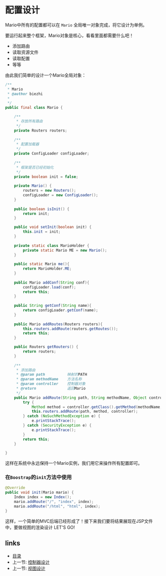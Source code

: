 # 配置设计

Mario中所有的配置都可以在 `Mario` 全局唯一对象完成，将它设计为单例。

要运行起来整个框架，Mario对象是核心，看看里面都需要什么吧！

- 添加路由
- 读取资源文件
- 读取配置
- 等等

由此我们简单的设计一个Mario全局对象：

```java
/**
 * Mario
 * @author biezhi
 *
 */
public final class Mario {

	/**
	 * 存放所有路由
	 */
	private Routers routers;
	
	/**
	 * 配置加载器
	 */
	private ConfigLoader configLoader;
	
	/**
	 * 框架是否已经初始化
	 */
	private boolean init = false;
	
	private Mario() {
		routers = new Routers();
		configLoader = new ConfigLoader();
	}
	
	public boolean isInit() {
		return init;
	}

	public void setInit(boolean init) {
		this.init = init;
	}
	
	private static class MarioHolder {
		private static Mario ME = new Mario();
	}
	
	public static Mario me(){
		return MarioHolder.ME;
	}
	
	public Mario addConf(String conf){
		configLoader.load(conf);
		return this;
	}
	
	public String getConf(String name){
		return configLoader.getConf(name);
	}
	
	public Mario addRoutes(Routers routers){
		this.routers.addRoute(routers.getRoutes());
		return this;
	}

	public Routers getRouters() {
		return routers;
	}
	
	/**
	 * 添加路由
	 * @param path			映射的PATH
	 * @param methodName	方法名称
	 * @param controller	控制器对象
	 * @return				返回Mario
	 */
	public Mario addRoute(String path, String methodName, Object controller){
		try {
			Method method = controller.getClass().getMethod(methodName, Request.class, Response.class);
			this.routers.addRoute(path, method, controller);
		} catch (NoSuchMethodException e) {
			e.printStackTrace();
		} catch (SecurityException e) {
			e.printStackTrace();
		}
		return this;
	}
		
}
```

这样在系统中永远保持一个Mario实例，我们用它来操作所有配置即可。

### 在`Boostrap`的`init`方法中使用

```java
@Override
public void init(Mario mario) {
	Index index = new Index();
	mario.addRoute("/", "index", index);
	mario.addRoute("/html", "html", index);
}
```

这样，一个简单的MVC后端已经形成了！接下来我们要将结果展现在JSP文件中，要做视图的渲染设计 LET'S GO!

## links
   * [目录](<SUMMARY.md>)
   * 上一节: [控制器设计](<3.controller.md>)
   * 上一节: [视图设计](<5.crud.md>)
